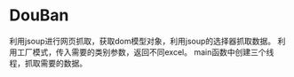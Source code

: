 # DouBan
利用jsoup进行网页抓取，获取dom模型对象，利用jsoup的选择器抓取数据。
利用工厂模式，传入需要的类别参数，返回不同excel。
main函数中创建三个线程，抓取需要的数据。
